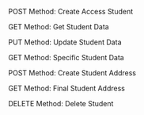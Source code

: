 POST Method: Create Access Student

GET Method: Get Student Data

PUT Method: Update Student Data

GET Method: Specific Student Data

POST Method: Create Student Address

GET Method: Final Student Address

DELETE Method: Delete Student
